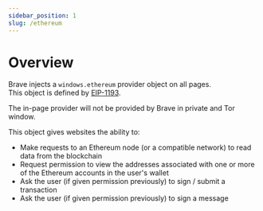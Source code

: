 ```yaml
---
sidebar_position: 1
slug: /ethereum
---
```


# Overview

Brave injects a `windows.ethereum` provider object on all pages.  
This object is defined by [EIP-1193](https://eips.ethereum.org/EIPS/eip-1193).

The in-page provider will not be provided by Brave in private and Tor window.

This object gives websites the ability to:
- Make requests to an Ethereum node (or a compatible network) to read data from the blockchain
- Request permission to view the addresses associated with one or more of the Ethereum accounts in the user's wallet
- Ask the user (if given permission previously) to sign / submit a transaction
- Ask the user (if given permission previously) to sign a message
